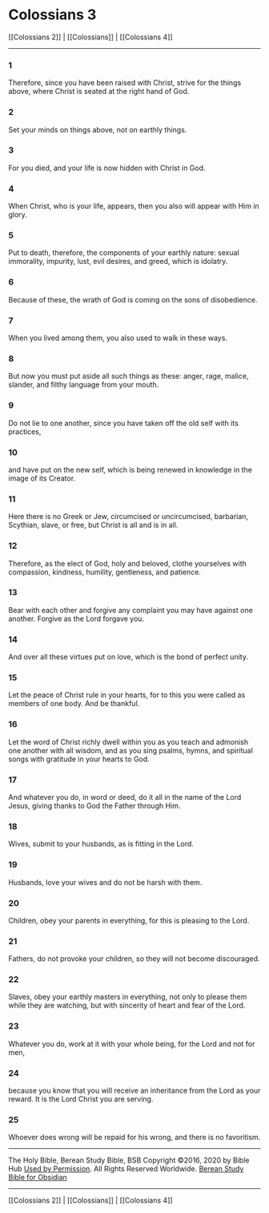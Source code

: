 # Colossians 3

[[Colossians 2]] | [[Colossians]] | [[Colossians 4]]

---

### 1
Therefore, since you have been raised with Christ, strive for the things above, where Christ is seated at the right hand of God.

### 2
Set your minds on things above, not on earthly things.

### 3
For you died, and your life is now hidden with Christ in God.

### 4
When Christ, who is your life, appears, then you also will appear with Him in glory.

### 5
Put to death, therefore, the components of your earthly nature: sexual immorality, impurity, lust, evil desires, and greed, which is idolatry.

### 6
Because of these, the wrath of God is coming on the sons of disobedience.

### 7
When you lived among them, you also used to walk in these ways.

### 8
But now you must put aside all such things as these: anger, rage, malice, slander, and filthy language from your mouth.

### 9
Do not lie to one another, since you have taken off the old self with its practices,

### 10
and have put on the new self, which is being renewed in knowledge in the image of its Creator.

### 11
Here there is no Greek or Jew, circumcised or uncircumcised, barbarian, Scythian, slave, or free, but Christ is all and is in all.

### 12
Therefore, as the elect of God, holy and beloved, clothe yourselves with compassion, kindness, humility, gentleness, and patience.

### 13
Bear with each other and forgive any complaint you may have against one another. Forgive as the Lord forgave you.

### 14
And over all these virtues put on love, which is the bond of perfect unity.

### 15
Let the peace of Christ rule in your hearts, for to this you were called as members of one body. And be thankful.

### 16
Let the word of Christ richly dwell within you as you teach and admonish one another with all wisdom, and as you sing psalms, hymns, and spiritual songs with gratitude in your hearts to God.

### 17
And whatever you do, in word or deed, do it all in the name of the Lord Jesus, giving thanks to God the Father through Him.

### 18
Wives, submit to your husbands, as is fitting in the Lord.

### 19
Husbands, love your wives and do not be harsh with them.

### 20
Children, obey your parents in everything, for this is pleasing to the Lord.

### 21
Fathers, do not provoke your children, so they will not become discouraged.

### 22
Slaves, obey your earthly masters in everything, not only to please them while they are watching, but with sincerity of heart and fear of the Lord.

### 23
Whatever you do, work at it with your whole being, for the Lord and not for men,

### 24
because you know that you will receive an inheritance from the Lord as your reward. It is the Lord Christ you are serving.

### 25
Whoever does wrong will be repaid for his wrong, and there is no favoritism.

---

The Holy Bible, Berean Study Bible, BSB
Copyright ©2016, 2020 by Bible Hub
[Used by Permission](https://berean.bible/terms.htm). All Rights Reserved Worldwide.
[Berean Study Bible for Obsidian](https://github.com/gapmiss/berean-study-bible-for-obsidian)

---

[[Colossians 2]] | [[Colossians]] | [[Colossians 4]]


